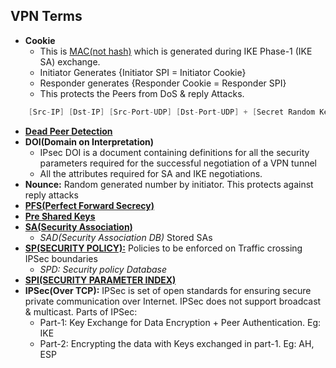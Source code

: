 ## VPN Terms
- **Cookie**
  - This is [MAC(not hash)](../../Security) which is generated during IKE Phase-1 (IKE SA) exchange. 
  - Initiator Generates {Initiator SPI = Initiator Cookie}
  - Responder generates {Responder Cookie = Responder SPI}
  - This protects the Peers from DoS & reply Attacks.
```c
    [Src-IP] [Dst-IP] [Src-Port-UDP] [Dst-Port-UDP] + [Secret Random Key] --->   | Hash Function |  -->  Cookie or SPI
```
- **[Dead Peer Detection](Dead_Peer_Detection)**
- **DOI(Domain on Interpretation)**
  - IPsec DOI is a document containing definitions for all the security parameters required for the successful negotiation of a VPN tunnel
  - All the attributes required for SA and IKE negotiations. 
- **Nounce:** Random generated number by initiator. This protects against reply attacks
- **[PFS(Perfect Forward Secrecy)](PFS)**
- **[Pre Shared Keys](Part1_IKE/IKE_Authentication)**
- **[SA(Security Association)](Security_Association)**
  - *SAD(Security Association DB)* Stored SAs
- **[SP(SECURITY POLICY):](SP)** Policies to be enforced on Traffic crossing IPSec boundaries
  - *SPD: Security policy Database*
- **[SPI(SECURITY PARAMETER INDEX)](SPI)**
- **IPSec(Over TCP):** IPSec is set of open standards for ensuring secure private communication over Internet. IPSec does not support broadcast & multicast. Parts of IPSec:
  - Part-1: Key Exchange for Data Encryption + Peer Authentication. Eg: IKE
  - Part-2: Encrypting the data with Keys exchanged in part-1. Eg: AH, ESP
